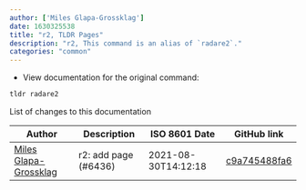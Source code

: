 ```yaml
---
author: ['Miles Glapa-Grossklag']
date: 1630325538
title: "r2, TLDR Pages"
description: "r2, This command is an alias of `radare2`."
categories: "common"
---
```

- View documentation for the original command:

```bash
tldr radare2
```
List of changes to this documentation


Author | Description | ISO 8601 Date | GitHub link
------|-----|-----|-----
[Miles Glapa-Grossklag](mailto:miles@glapa-grossklag.com) | r2: add page (#6436) | 2021-08-30T14:12:18 | [c9a745488fa6](https://github.com/tldr-pages/tldr/commit/c9a745488fa61ec6b64e4018234d4a4e8bf31f9d)

